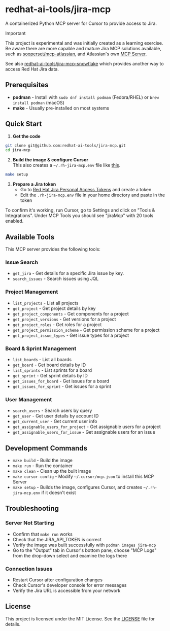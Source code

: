 # redhat-ai-tools/jira-mcp

A containerized Python MCP server for Cursor to provide access to Jira.

> [!IMPORTANT]
> This project is experimental and was initially created as a learning exercise.
> Be aware there are more capable and mature Jira MCP solutions available,
> such as [sooperset/mcp-atlassian](https://github.com/sooperset/mcp-atlassian),
> and Atlassian's own [MCP Server](https://www.atlassian.com/platform/remote-mcp-server).

See also [redhat-ai-tools/jira-mcp-snowflake](https://github.com/redhat-ai-tools/jira-mcp-snowflake)
which provides another way to access Red Hat Jira data.

## Prerequisites

- **podman** - Install with `sudo dnf install podman` (Fedora/RHEL) or `brew install podman` (macOS)
- **make** - Usually pre-installed on most systems

## Quick Start

1. **Get the code**
  ```bash
  git clone git@github.com:redhat-ai-tools/jira-mcp.git
  cd jira-mcp
  ```
2. **Build the image & configure Cursor**<br>
  This also creates a `~/.rh-jira-mcp.env` file like [this](example.env).
  ```bash
  make setup
  ```

3. **Prepare a Jira token**
   * Go to [Red Hat Jira Personal Access Tokens](https://issues.redhat.com/secure/ViewProfile.jspa?selectedTab=com.atlassian.pats.pats-plugin:jira-user-personal-access-tokens) and create a token
   * Edit the `.rh-jira-mcp.env` file in your home directory and paste in the token

To confirm it's working, run Cursor, go to Settings and click on "Tools &
Integrations". Under MCP Tools you should see "jiraMcp" with 20 tools enabled.

## Available Tools

This MCP server provides the following tools:

### Issue Search
- `get_jira` - Get details for a specific Jira issue by key.
- `search_issues` - Search issues using JQL

### Project Management
- `list_projects` - List all projects
- `get_project` - Get project details by key
- `get_project_components` - Get components for a project
- `get_project_versions` - Get versions for a project
- `get_project_roles` - Get roles for a project
- `get_project_permission_scheme` - Get permission scheme for a project
- `get_project_issue_types` - Get issue types for a project

### Board & Sprint Management
- `list_boards` - List all boards
- `get_board` - Get board details by ID
- `list_sprints` - List sprints for a board
- `get_sprint` - Get sprint details by ID
- `get_issues_for_board` - Get issues for a board
- `get_issues_for_sprint` - Get issues for a sprint

### User Management
- `search_users` - Search users by query
- `get_user` - Get user details by account ID
- `get_current_user` - Get current user info
- `get_assignable_users_for_project` - Get assignable users for a project
- `get_assignable_users_for_issue` - Get assignable users for an issue

## Development Commands

- `make build` - Build the image
- `make run` - Run the container
- `make clean` - Clean up the built image
- `make cursor-config` - Modify `~/.cursor/mcp.json` to install this MCP Server
- `make setup` - Builds the image, configures Cursor, and creates `~/.rh-jira-mcp.env` if it doesn't exist

## Troubleshooting

### Server Not Starting
- Confirm that `make run` works
- Check that the JIRA_API_TOKEN is correct
- Verify the image was built successfully with `podman images jira-mcp`
- Go to the "Output" tab in Cursor's bottom pane, choose "MCP Logs" from the drop-down select and examine the logs there

### Connection Issues
- Restart Cursor after configuration changes
- Check Cursor's developer console for error messages
- Verify the Jira URL is accessible from your network

## License

This project is licensed under the MIT License. See the [LICENSE](LICENSE) file for details.

